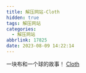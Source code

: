 ```yaml
---
title: 解压网站-Cloth
hidden: true
tags: 解压网站
categories:
  - 解压网站
abbrlink: 17825
date: 2023-08-09 14:22:14
---
```


一块布和一个球的故事！
[Cloth](https://oimo.io/works/cloth/)
